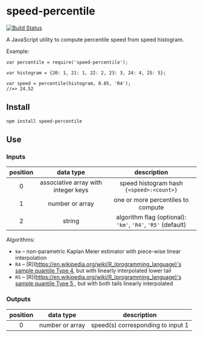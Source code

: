 # speed-percentile
[![Build Status](https://travis-ci.org/mapbox/speed-percentile.svg?branch=master)](https://travis-ci.org/mapbox/speed-percentile)

A JavaScript utility to compute percentile speed from speed histogram.

Example:

```
var percentile = require('speed-percentile');

var histogram = {20: 1, 21: 1, 22: 2, 23: 3, 24: 4, 25: 5};

var speed = percentile(histogram, 0.85, 'R4');
//=> 24.52
```

## Install

```
npm install speed-percentile
```

## Use

### Inputs

| position | data type | description |
|:--:|:--:|:--:|
| 0 | associative array with integer keys | speed histogram hash `{<speed>:<count>}`|
| 1 | number or array | one or more percentiles to compute |
| 2 | string | algorithm flag (optional): `'km'`, `'R4'`, `'R5'` (default) |

Algorithms:
* `km` – non-parametric Kaplan Meier estimator with piece-wise linear interpolation
* `R4` – [R](https://en.wikipedia.org/wiki/R_(programming_language)'s [sample quantile Type 4](https://stat.ethz.ch/R-manual/R-devel/library/stats/html/quantile.html), but with linearly interpolated lower tail
* `R5` – [R](https://en.wikipedia.org/wiki/R_(programming_language)'s [sample quantile Type 5 ](https://stat.ethz.ch/R-manual/R-devel/library/stats/html/quantile.html), but with both tails linearly interpolated


### Outputs

| position | data type | description |
|:--:|:--:|:--:|
| 0 | number or array | speed(s) corresponding to input 1 |
